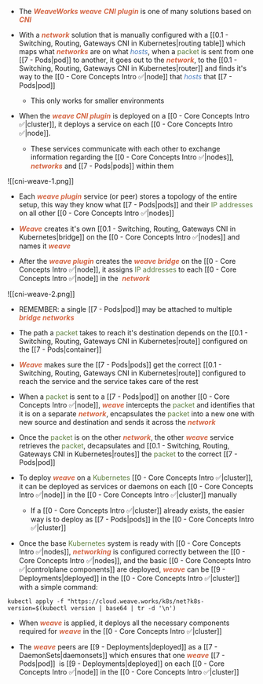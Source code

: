 - The <b><i><span style="color:#d46644">WeaveWorks weave</span></i></b> <b><i><span style="color:#d46644">CNI plugin</span></i></b> is one of many solutions based on <b><i><span style="color:#d46644">CNI</span></i></b>

- With a <b><i><span style="color:#d46644">network</span></i></b> solution that is manually configured with a [[0.1 - Switching, Routing, Gateways CNI in Kubernetes|routing table]] which maps what <b><i><span style="color:#d46644">networks</span></i></b> are on what <i><span style="color:#477bbe">hosts</span></i>, when a <span style="color:#5c7e3e">packet</span> is sent from one [[7 - Pods|pod]] to another, it goes out to the <b><i><span style="color:#d46644">network</span></i></b>, to the [[0.1 - Switching, Routing, Gateways CNI in Kubernetes|router]] and finds it's way to the [[0 - Core Concepts Intro ✅|node]] that <i><span style="color:#477bbe">hosts</span></i> that [[7 - Pods|pod]]
	- This only works for smaller environments

- When the <b><i><span style="color:#d46644">weave CNI plugin</span></i></b> is deployed on a [[0 - Core Concepts Intro ✅|cluster]], it deploys a service on each [[0 - Core Concepts Intro ✅|node]].
	- These services communicate with each other to exchange information regarding the [[0 - Core Concepts Intro ✅|nodes]], <b><i><span style="color:#d46644">networks</span></i></b> and [[7 - Pods|pods]] within them

![[cni-weave-1.png]]

- Each <b><i><span style="color:#d46644">weave plugin</span></i></b> service (or peer) stores a topology of the entire setup, this way they know what [[7 - Pods|pods]] and their <span style="color:#5c7e3e">IP addresses</span> on all other [[0 - Core Concepts Intro ✅|nodes]]

- <b><i><span style="color:#d46644">Weave</span></i></b> creates it's own [[0.1 - Switching, Routing, Gateways CNI in Kubernetes|bridge]] on the [[0 - Core Concepts Intro ✅|nodes]] and names it <b><i><span style="color:#d46644">weave</span></i></b>

- After the <b><i><span style="color:#d46644">weave plugin</span></i></b> creates the <b><i><span style="color:#d46644">weave bridge</span></i></b> on the [[0 - Core Concepts Intro ✅|node]], it assigns <span style="color:#5c7e3e">IP addresses</span> to each [[0 - Core Concepts Intro ✅|node]] in the  <b><i><span style="color:#d46644">network</span></i></b>

![[cni-weave-2.png]]

- REMEMBER: a single [[7 - Pods|pod]] may be attached to multiple <b><i><span style="color:#d46644">bridge networks</span></i></b>

- The path a <span style="color:#5c7e3e">packet</span> takes to reach it's destination depends on the [[0.1 - Switching, Routing, Gateways CNI in Kubernetes|route]] configured on the [[7 - Pods|container]]

- <b><i><span style="color:#d46644">Weave</span></i></b> makes sure the [[7 - Pods|pods]] get the correct [[0.1 - Switching, Routing, Gateways CNI in Kubernetes|route]] configured to reach the service and the service takes care of the rest

- When a <span style="color:#5c7e3e">packet</span> is sent to a [[7 - Pods|pod]] on another [[0 - Core Concepts Intro ✅|node]], <b><i><span style="color:#d46644">weave</span></i></b> intercepts the <span style="color:#5c7e3e">packet</span> and identifies that it is on a separate <b><i><span style="color:#d46644">network</span></i></b>, encapsulates the <span style="color:#5c7e3e">packet</span> into a new one with new source and destination and sends it across the <b><i><span style="color:#d46644">network</span></i></b>

- Once the <span style="color:#5c7e3e">packet</span> is on the other <b><i><span style="color:#d46644">network</span></i></b>, the other <b><i><span style="color:#d46644">weave</span></i></b> service retrieves the <span style="color:#5c7e3e">packet</span>, decapsulates and [[0.1 - Switching, Routing, Gateways CNI in Kubernetes|routes]] the <span style="color:#5c7e3e">packet</span> to the correct [[7 - Pods|pod]]

- To deploy <b><i><span style="color:#d46644">weave</span></i></b> on a <span style="color:#5c7e3e">Kubernetes</span> [[0 - Core Concepts Intro ✅|cluster]], it can be deployed as services or daemons on each [[0 - Core Concepts Intro ✅|node]] in the [[0 - Core Concepts Intro ✅|cluster]] manually
	- If a [[0 - Core Concepts Intro ✅|cluster]] already exists, the easier way is to deploy as [[7 - Pods|pods]] in the [[0 - Core Concepts Intro ✅|cluster]]

- Once the base <span style="color:#5c7e3e">Kubernetes</span> system is ready with [[0 - Core Concepts Intro ✅|nodes]], <b><i><span style="color:#d46644">networking</span></i></b> is configured correctly between the [[0 - Core Concepts Intro ✅|nodes]], and the basic [[0 - Core Concepts Intro ✅|controlplane components]] are deployed, <b><i><span style="color:#d46644">weave</span></i></b> can be [[9 - Deployments|deployed]] in the [[0 - Core Concepts Intro ✅|cluster]] with a simple command:

`kubectl apply -f "https://cloud.weave.works/k8s/net?k8s-version=$(kubectl version | base64 | tr -d '\n')`

- When <b><i><span style="color:#d46644">weave</span></i></b> is applied, it deploys all the necessary components required for <b><i><span style="color:#d46644">weave</span></i></b> in the [[0 - Core Concepts Intro ✅|cluster]]

- The <b><i><span style="color:#d46644">weave</span></i></b> peers are [[9 - Deployments|deployed]] as a [[7 - DaemonSets|daemonsets]] which ensures that one <b><i><span style="color:#d46644">weave</span></i></b> [[7 - Pods|pod]]  is [[9 - Deployments|deployed]] on each [[0 - Core Concepts Intro ✅|node]] in the [[0 - Core Concepts Intro ✅|cluster]]